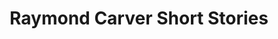 ---
title: Raymond Carver Short Stories
categories: [Short Stories,Fiction]
tags: [short stories,fiction]
---